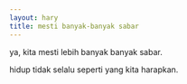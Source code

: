 ```yaml
---
layout: hary
title: mesti banyak-banyak sabar
---
```

ya, kita mesti lebih banyak banyak sabar.

hidup tidak selalu seperti yang kita harapkan.
